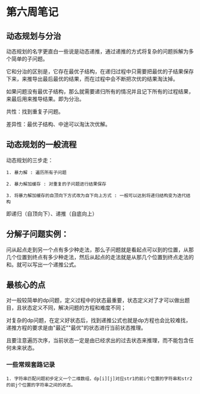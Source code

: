 # 第六周笔记

## 动态规划与分治

动态规划的名字更直白一些说是动态递推，通过递推的方式将复杂的问题拆解为多个简单的子问题。

它和分治的区别是，它存在最优子结构，在递归过程中只需要把最优的子结果保存下来，来推导出最后最优的结果，而在过程中会不断把次优的结果淘汰掉。

如果问题没有最优子结构，那么就需要递归所有的情况并且记下所有的过程结果，来最后用来推导结果。即为分治。

共性：找到重复子问题。

差异性：最优子结构、中途可以淘汰次优解。

## 动态规划的一般流程

动态规划的三步走：

    1. 暴力解 : 遍历所有子问题

    2. 暴力解加缓存 : 对重复的子问题进行结果保存

    3. 将暴力解加缓存的自顶向下方式改为自下向上方式 : 一般可以达到将递归结构变为迭代结构

即递归（自顶向下）、递推（自底向上）

## 分解子问题实例：

问从起点走到另一个点有多少种走法，那么子问题就是看起点可以到的位置，从那几个位置到终点有多少种走法，然后从起点的走法就是从那几个位置到终点走法的和。就可以写出一个递推公式。

## 最核心的点

对一般较简单的dp问题，定义过程中的状态最重要，状态定义对了才可以做出题目，且状态定义不同，解决问题的方程和难度不同；

对复杂的dp问题，在定义好状态后，找到递推公式也就是dp方程也会比较难找，递推方程的要求是由"最近""最优"的状态进行当前状态推理。

且要注意遍历次序，当前状态一定是由已经求出的过去状态来推理，而不能包含任何未来状态。

### 一些常规套路记录

    1. 字符串匹配问题初步定义一个二维数组，dp[i][j]对应str1的前i个位置的字符串和str2的前j个位置的字符串之间的状态。


